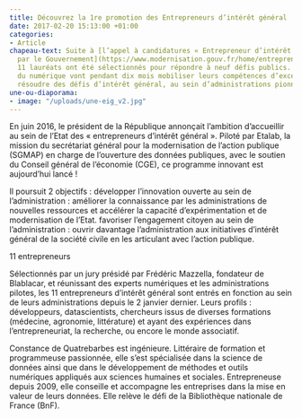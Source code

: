 ```yaml
---
title: Découvrez la 1re promotion des Entrepreneurs d’intérêt général !
date: 2017-02-20 15:13:00 +01:00
categories:
- Article
chapeau-text: Suite à [l’appel à candidatures « Entrepreneur d’intérêt général » lancé
  par le Gouvernement](https://www.modernisation.gouv.fr/home/entrepreneur-interet-general),
  11 lauréats ont été sélectionnés pour répondre à neuf défis publics. Ces talents
  du numérique vont pendant dix mois mobiliser leurs compétences d’exception pour
  résoudre des défis d’intérêt général, au sein d’administrations pionnières
une-ou-diaporama:
- image: "/uploads/une-eig_v2.jpg"
---
```


En juin 2016, le président de la République annonçait l’ambition d’accueillir au sein de l’Etat des « entrepreneurs d’intérêt général ». Piloté par Etalab, la mission du secrétariat général pour la modernisation de l’action publique (SGMAP) en charge de l’ouverture des données publiques, avec le soutien du Conseil général de l’économie (CGE), ce programme innovant est aujourd’hui lancé !

Il poursuit 2 objectifs :
développer l’innovation ouverte au sein de l’administration : améliorer la connaissance par les administrations de nouvelles ressources et accélérer la capacité d’expérimentation et de modernisation de l’Etat.
favoriser l’engagement citoyen au sein de l’administration : ouvrir davantage l’administration aux initiatives d’intérêt général de la société civile en les articulant avec l’action publique.

 

11 entrepreneurs

Sélectionnés par un jury présidé par Frédéric Mazzella, fondateur de Blablacar, et réunissant des experts numériques et les administrations pilotes, les 11 entrepreneurs d’intérêt général sont entrés en fonction au sein de leurs administrations depuis le 2 janvier dernier. Leurs profils : développeurs, datascientists, chercheurs issus de diverses formations (médecine, agronomie, littérature) et ayant des expériences dans l’entrepreneuriat, la recherche, ou encore le monde associatif.

Constance de Quatrebarbes est ingénieure. Littéraire de formation et programmeuse passionnée, elle s’est spécialisée dans la science de données ainsi que dans le développement de méthodes et outils numériques appliqués aux sciences humaines et sociales. Entrepreneuse depuis 2009, elle conseille et accompagne les entreprises dans la mise en valeur de leurs données. Elle relève le défi de la Bibliothèque nationale de France (BnF).
